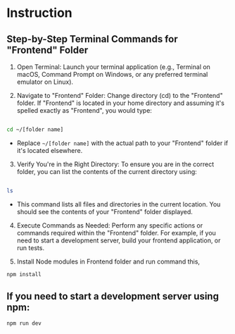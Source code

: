 # Instruction

## Step-by-Step Terminal Commands for "Frontend" Folder
1. Open Terminal: Launch your terminal application (e.g., Terminal on macOS, Command Prompt on Windows, or any preferred terminal emulator on Linux).

2. Navigate to "Frontend" Folder: Change directory (cd) to the "Frontend" folder. If "Frontend" is located in your home directory and assuming it's spelled exactly as "Frontend", you would type:

```bash

cd ~/[folder name]

```
- Replace `~/[folder name]` with the actual path to your "Frontend" folder if it's located elsewhere.

3. Verify You're in the Right Directory: To ensure you are in the correct folder, you can list the contents of the current directory using:
```bash

ls

```
- This command lists all files and directories in the current location. You should see the contents of your "Frontend" folder displayed.

4. Execute Commands as Needed: Perform any specific actions or commands required within the "Frontend" folder. For example, if you need to start a development server, build your frontend application, or run tests.

5. Install Node modules in Frontend folder and run command this,
```bash
npm install
```


## If you need to start a development server using npm:

```bash
npm run dev
```
